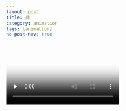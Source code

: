 ```yaml
---
layout: post
title: 兵
category: animation
tags: [animation]
no-post-nav: true
---
```


<video id="video" controls="" preload="none" poster="兵">
      <source id="mp4" src="../assets/files/animation/《兵》动画作品17859700153任宇佳.mp4" type="video/mp4">
</videos>